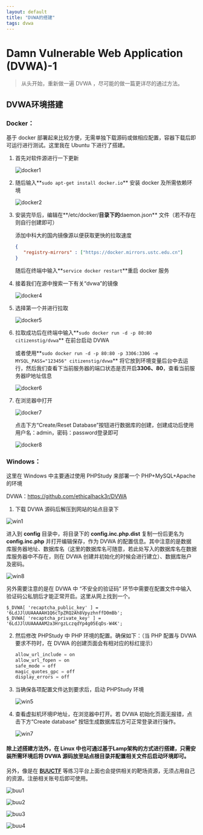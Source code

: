 ```yaml
---
layout: default
title: "DVWA的搭建"
tags: dvwa
---
```


# Damn Vulnerable Web Application (DVWA)-1

> 从头开始，重新做一遍 DVWA ，尽可能的做一篇更详尽的通过方法。

## DVWA环境搭建

### Docker：

基于 docker 部署起来比较方便，无需单独下载源码或做相应配置，容器下载后即可运行进行测试。这里我在 Ubuntu 下进行了搭建。

1.  首先对软件源进行一下更新

    ![docker1](/images/dvwa1/docker1.jpg)

2.  随后输入**`sudo apt-get install docker.io`** 安装 docker 及所需依赖环境

    ![docker2](/images/dvwa1/docker2.jpg)

3.  安装完毕后，编辑在**/etc/docker/**目录下的**daemon.json** 文件（若不存在则自行创建即可）

    添加中科大的国内镜像源以便获取更快的拉取速度

    ```json
    {
       "registry-mirrors" : ["https://docker.mirrors.ustc.edu.cn"]
    }
    ```

    随后在终端中输入**`service docker restart`**重启 docker 服务

4.  接着我们在源中搜索一下有关“dvwa”的镜像

    ![docker4](/images/dvwa1/docker4.jpg)

5.  选择第一个并进行拉取

    ![docker5](/images/dvwa1/docker5.jpg)

6.  拉取成功后在终端中输入**`sudo docker run -d -p 80:80 citizenstig/dvwa`** 在前台启动 DVWA

    或者使用**`sudo docker run -d -p 80:80 -p 3306:3306 -e MYSQL_PASS="123456" citizenstig/dvwa`** 将它放到环境变量后台中去运行，然后我们查看下当前服务器的端口状态是否开启**3306、80**，查看当前服务器IP地址信息

    ![docker6](/images/dvwa1/docker6.jpg)

7.  在浏览器中打开

    ![docker7](/images/dvwa1/docker7.jpg)

    点击下方“Create/Reset Database”按钮进行数据库的创建，创建成功后使用用户名：admin，密码：password登录即可

    ![docker8](/images/dvwa1/docker8.jpg)

### Windows：

这里在 Windows 中主要通过使用 PHPStudy 来部署一个 PHP+MySQL+Apache的环境

DVWA：https://github.com/ethicalhack3r/DVWA

1.  下载 DVWA 源码后解压到网站的站点目录下

![win1](/images/dvwa1/win1.jpg)

进入到 **config** 目录中，将目录下的 **config.inc.php.dist** 复制一份后更名为 **config.inc.php** 并打开编辑保存，作为 DVWA 的配置信息。其中注意的是数据库服务器地址、数据库名（这里的数据库名可随意，若此处写入的数据库名在数据库服务器中不存在，则在 DVWA 创建并初始化的时候会进行建立）、数据库账户及密码。

![win8](/images/dvwa1/win8.jpg)

另外需要注意的是在 DVWA 中 “不安全的验证码” 环节中需要在配置文件中输入验证码公私钥后才能正常开启。这里从网上找到一个。

```
$_DVWA[ 'recaptcha_public_key' ] = '6LdJJlUUAAAAAH1Q6cTpZRQ2Ah8VpyzhnffD0mBb';
$_DVWA[ 'recaptcha_private_key' ] = '6LdJJlUUAAAAAM2a3HrgzLczqdYp4g05EqDs-W4K';
```

2.  然后修改 PHPStudy 中 PHP 环境的配置。确保如下：（当 PHP 配置与 DVWA 要求不符时，在 DVWA 的创建页面会有相对应的标红提示）

    ```php
    allow_url_include = on
    allow_url_fopen = on
    safe_mode = off
    magic_quotes_gpc = off
    display_errors = off 
    ```

3.  当确保各项配置文件达到要求后，启动 PHPStudy 环境

    ![win5](/images/dvwa1/win5.jpg)

4.  查看虚拟机环境IP地址，在浏览器中打开。若 DVWA 初始化页面无报错，点击下方“Create database” 按钮生成数据库后方可正常登录进行操作。

    ![win7](/images/dvwa1/win7.jpg)



#### 除上述搭建方法外，在 **Linux** 中也可通过基于Lamp架构的方式进行搭建，只需安装所需环境后将 DVWA 源码放至站点根目录并配置相关文件后启动环境即可。



另外，像是在 **[BUUCTF](https://buuoj.cn/)** 等练习平台上面也会提供相关的靶场资源，无须占用自己的资源。注册相关账号后即可使用。

![buu1](/images/dvwa1/buu1.jpg)

![buu2](/images/dvwa1/buu2.jpg)

![buu3](/images/dvwa1/buu3.jpg)

![buu4](/images/dvwa1/buu4.jpg)


